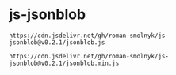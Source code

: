 # js-jsonblob

```
https://cdn.jsdelivr.net/gh/roman-smolnyk/js-jsonblob@v0.2.1/jsonblob.js
```

```
https://cdn.jsdelivr.net/gh/roman-smolnyk/js-jsonblob@v0.2.1/jsonblob.min.js
```
